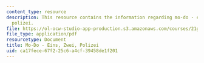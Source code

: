 ```yaml
---
content_type: resource
description: This resource contains the information regarding mo-do - eins, zwei,
  polizei.
file: https://ol-ocw-studio-app-production.s3.amazonaws.com/courses/21g-401-german-i-fall-2008/ca17fece67f225c6a4cf39458de1f201_MIT21G_401F08_mo_dol.pdf
file_type: application/pdf
resourcetype: Document
title: Mo-Do - Eins, Zwei, Polizei
uid: ca17fece-67f2-25c6-a4cf-39458de1f201
---
```

